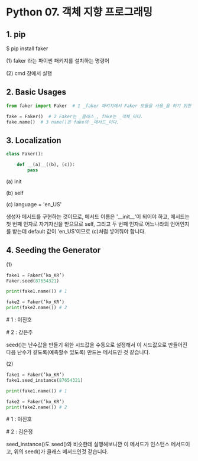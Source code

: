 # Python 07. 객체 지향 프로그래밍

## 1. pip

\$ pip install faker

(1) faker 라는 파이썬 패키지를 설치하는 명령어

(2) cmd 창에서 실행

## 2. Basic Usages

```python
from faker import Faker  # 1 _faker 패키지에서 Faker 모듈을 사용_을 하기 위한 코드이다.

fake = Faker()  # 2 Faker는 _클래스_, fake는 _객체_이다.
fake.name()  # 3 name()은 fake의 _메서드_이다.
```

## 3. Localization

```python
class Faker():

    def __(a)__((b), (c)):
        pass
```

(a) init

(b) self

(c) language = 'en_US'

생성자 메서드를 구현하는 것이므로, 메서드 이름은 '\_\_init\_\_'이 되어야 하고, 메서드는 첫 번째 인자로 자기자신을 받으므로 self, 그리고 두 번째 인자로 어느나라의 언어인지를 받는데 default 값이 'en_US'이므로 (c)처럼 넣어줘야 합니다.

## 4. Seeding the Generator

(1) 

```python
fake1 = Faker(’ko_KR’)
Faker.seed(87654321)

print(fake1.name()) # 1

fake2 = Faker(’ko_KR’)
print(fake2.name()) # 2
```

\# 1 : 이진호 

\# 2 : 강은주

seed()는 난수값을 만들기 위한 시드값을 수동으로 설정해서 이 시드값으로 만들어진 다음 난수가 같도록(예측할수 있도록) 만드는 메서드인 것 같습니다.

(2)

```python
fake1 = Faker(’ko_KR’)
fake1.seed_instance(87654321)

print(fake1.name()) # 1

fake2 = Faker(’ko_KR’)
print(fake2.name()) # 2
```

\# 1 : 이진호

\# 2 : 김은정

seed_instance()도 seed()와 비슷한데 실행해보니깐 이 메서드가 인스턴스 메서드이고, 위의 seed()가 클래스 메서드인것 같습니다. 

